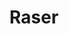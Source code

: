 ---
layout: term
title: 'Raser'
name: raser
description: "détruire tous les portails d'une zone. Par ex : “Aujourd'hui, j'ai rasé le CV”"
---